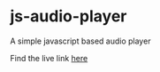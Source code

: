 # js-audio-player
A simple javascript based audio player

Find the live link [here](https://sourav-patra.github.io/js-audio-player/)
